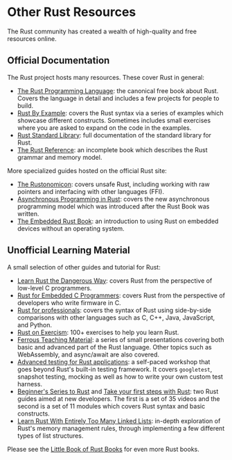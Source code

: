# Other Rust Resources

The Rust community has created a wealth of high-quality and free resources
online.

## Official Documentation

The Rust project hosts many resources. These cover Rust in general:

- [The Rust Programming Language](https://doc.rust-lang.org/book/): the
  canonical free book about Rust. Covers the language in detail and includes a
  few projects for people to build.
- [Rust By Example](https://doc.rust-lang.org/rust-by-example/): covers the Rust
  syntax via a series of examples which showcase different constructs. Sometimes
  includes small exercises where you are asked to expand on the code in the
  examples.
- [Rust Standard Library](https://doc.rust-lang.org/std/): full documentation of
  the standard library for Rust.
- [The Rust Reference](https://doc.rust-lang.org/reference/): an incomplete book
  which describes the Rust grammar and memory model.

More specialized guides hosted on the official Rust site:

- [The Rustonomicon](https://doc.rust-lang.org/nomicon/): covers unsafe Rust,
  including working with raw pointers and interfacing with other languages
  (FFI).
- [Asynchronous Programming in Rust](https://rust-lang.github.io/async-book/):
  covers the new asynchronous programming model which was introduced after the
  Rust Book was written.
- [The Embedded Rust Book](https://doc.rust-lang.org/stable/embedded-book/): an
  introduction to using Rust on embedded devices without an operating system.

## Unofficial Learning Material

A small selection of other guides and tutorial for Rust:

- [Learn Rust the Dangerous Way](http://cliffle.com/p/dangerust/): covers Rust
  from the perspective of low-level C programmers.
- [Rust for Embedded C Programmers](https://opentitan.org/book/doc/rust_for_c_devs.html):
  covers Rust from the perspective of developers who write firmware in C.
- [Rust for professionals](https://overexact.com/rust-for-professionals/):
  covers the syntax of Rust using side-by-side comparisons with other languages
  such as C, C++, Java, JavaScript, and Python.
- [Rust on Exercism](https://exercism.org/tracks/rust): 100+ exercises to help
  you learn Rust.
- [Ferrous Teaching Material](https://ferrous-systems.github.io/teaching-material/index.html):
  a series of small presentations covering both basic and advanced part of the
  Rust language. Other topics such as WebAssembly, and async/await are also
  covered.
- [Advanced testing for Rust applications](https://github.com/mainmatter/rust-advanced-testing-workshop):
  a self-paced workshop that goes beyond Rust's built-in testing framework. It
  covers `googletest`, snapshot testing, mocking as well as how to write your
  own custom test harness.
- [Beginner's Series to Rust](https://docs.microsoft.com/en-us/shows/beginners-series-to-rust/)
  and
  [Take your first steps with Rust](https://docs.microsoft.com/en-us/learn/paths/rust-first-steps/):
  two Rust guides aimed at new developers. The first is a set of 35 videos and
  the second is a set of 11 modules which covers Rust syntax and basic
  constructs.
- [Learn Rust With Entirely Too Many Linked
  Lists](https://rust-unofficial.github.io/too-many-lists/): in-depth
  exploration of Rust's memory management rules, through implementing a few
  different types of list structures.

Please see the [Little Book of Rust Books](https://lborb.github.io/book/) for
even more Rust books.
